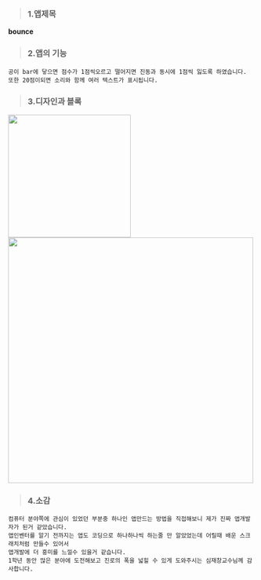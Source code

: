 >### 1.앱제목

**bounce**

>### 2.앱의 기능
```
공이 bar에 닿으면 점수가 1점씩오르고 떨어지면 진동과 동시에 1점씩 잃도록 하였습니다.
또한 20점이되면 소리와 함께 여러 텍스트가 표시됩니다.
```

>### 3.디자인과 블록

<div>
<img width="250" src ="https://user-images.githubusercontent.com/50861700/66474103-988aba80-eacb-11e9-8ca1-176b067fd2d3.PNG">
<img width="500" src ="https://user-images.githubusercontent.com/50861700/66474623-a5f47480-eacc-11e9-8044-611eee9bea62.PNG">
</div>


>### 4.소감

```
컴퓨터 분야쪽에 관심이 있었던 부분중 하나인 앱만드는 방법을 직접해보니 제가 진짜 앱개발자가 된거 같았습니다.
앱인벤터를 알기 전까지는 앱도 코딩으로 하나하나씩 하는줄 만 알았었는데 어릴때 배운 스크래치처럼 만들수 있어서 
앱개발에 더 흥미를 느낄수 있을거 같습니다.
1학년 동안 많은 분야에 도전해보고 진로의 폭을 넓힐 수 있게 도와주시는 심재창교수님께 감사합니다.
```
